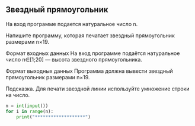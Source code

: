 ## Звездный прямоугольник
На вход программе подается натуральное число n.

Напишите программу, которая печатает звездный прямоугольник размерами n×19.

Формат входных данных
На вход программе подаётся натуральное число n∈[1;20] — высота звездного прямоугольника.

Формат выходных данных
Программа должна вывести звездный прямоугольник размерами n×19.

Подсказка. Для печати звездной линии используйте умножение строки на число.

```python
n = int(input())
for i in range(n):
    print("*******************")
```